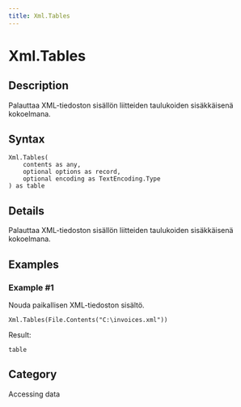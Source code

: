 ```yaml
---
title: Xml.Tables
---
```


# Xml.Tables


## Description

Palauttaa XML-tiedoston sisällön liitteiden taulukoiden sisäkkäisenä kokoelmana.


## Syntax

```powerquery
Xml.Tables(
    contents as any,
    optional options as record,
    optional encoding as TextEncoding.Type
) as table
```


## Details

Palauttaa XML-tiedoston sisällön liitteiden taulukoiden sisäkkäisenä kokoelmana.


## Examples

### Example #1 
Nouda paikallisen XML-tiedoston sisältö.
```powerquery
Xml.Tables(File.Contents("C:\invoices.xml"))
```

Result: 
```powerquery
table
```




## Category
Accessing data
